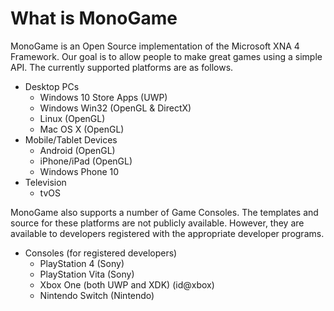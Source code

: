 # What is MonoGame

MonoGame is an Open Source implementation of the Microsoft XNA 4 Framework. Our goal is to allow people to make great games using a simple API.
The currently supported platforms are as follows.

* Desktop PCs
  * Windows 10 Store Apps (UWP)
  * Windows Win32 (OpenGL & DirectX)
  * Linux (OpenGL)
  * Mac OS X (OpenGL)
* Mobile/Tablet Devices
  * Android (OpenGL)
  * iPhone/iPad (OpenGL)
  * Windows Phone 10
* Television
  * tvOS

MonoGame also supports a number of Game Consoles. The templates and source for these platforms
are not publicly available. However, they are available to developers registered with the appropriate
developer programs.  

* Consoles (for registered developers)
  * PlayStation 4 (Sony)
  * PlayStation Vita (Sony)
  * Xbox One (both UWP and XDK) (id@xbox)
  * Nintendo Switch (Nintendo)
